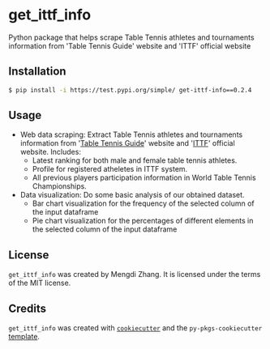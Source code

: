 # get_ittf_info

Python package that helps scrape Table Tennis athletes and tournaments information from 'Table Tennis Guide' website and 'ITTF' official website

## Installation

```bash
$ pip install -i https://test.pypi.org/simple/ get-ittf-info==0.2.4
```

## Usage

- Web data scraping: Extract Table Tennis athletes and tournaments information from  '[Table Tennis Guide](https://tabletennis.guide/rating_ittf.php?gender=1)' website and '[ITTF](https://results.ittf.link/index.php)' official website. Includes:
  - Latest ranking for both male and female table tennis athletes.
  - Profile for registered atheletes in ITTF system.
  - All previous players participation information in World Table Tennis Championships.
- Data visualization: Do some basic analysis of our obtained dataset.
  - Bar chart visualization for the frequency of the selected column of the input dataframe
  - Pie chart  visualization for the percentages of different elements in the selected column of the input dataframe

## License

`get_ittf_info` was created by Mengdi Zhang. It is licensed under the terms of the MIT license.

## Credits

`get_ittf_info` was created with [`cookiecutter`](https://cookiecutter.readthedocs.io/en/latest/) and the `py-pkgs-cookiecutter` [template](https://github.com/py-pkgs/py-pkgs-cookiecutter).
